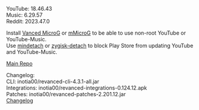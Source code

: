 YouTube: 18.46.43  
Music: 6.29.57  
Reddit: 2023.47.0  

Install [Vanced MicroG](https://github.com/inotia00/VancedMicroG/releases) or [mMicroG](https://github.com/inotia00/mMicroG/releases) to be able to use non-root YouTube or YouTube-Music.  
Use [mindetach](https://github.com/j-hc/mindetach-magisk) or [zygisk-detach](https://github.com/j-hc/zygisk-detach) to block Play Store from updating YouTube and YouTube-Music.  

[Main Repo](https://github.com/NoName-exe/revanced-extended-mnml)  

Changelog:  
CLI: inotia00/revanced-cli-4.3.1-all.jar  
Integrations: inotia00/revanced-integrations-0.124.12.apk  
Patches: inotia00/revanced-patches-2.201.12.jar  
[Changelog](https://github.com/inotia00/revanced-patches/releases/tag/v2.201.12)  
